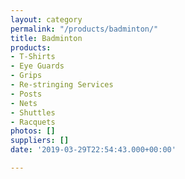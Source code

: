 ```yaml
---
layout: category
permalink: "/products/badminton/"
title: Badminton
products:
- T-Shirts
- Eye Guards
- Grips
- Re-stringing Services
- Posts
- Nets
- Shuttles
- Racquets
photos: []
suppliers: []
date: '2019-03-29T22:54:43.000+00:00'

---
```

